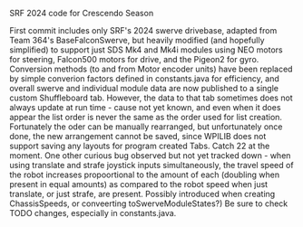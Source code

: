 SRF 2024 code for Crescendo Season

First commit includes only SRF's 2024 swerve drivebase, adapted from 
Team 364's BaseFalconSwerve, but heavily modified (and hopefully
simplified) to support just SDS Mk4 and Mk4i modules using NEO motors
for steering, Falcon500 motors for drive, and the Pigeon2 for gyro. 
Conversion methods (to and from Motor encoder units) have been replaced by simple converion factors defined in constants.java for efficiency, and overall swerve and individual module data are now published to a single custom Shuffleboard tab. However, the data to that tab sometimes does not always update at run time - cause not yet known, and even when it does appear the list order is never the same as the order used for list creation. Fortunately the oder can be manually rearranged, but unfortunately once done, the new arrangement cannot be saved, since WPILIB does not support saving any layouts for program created Tabs. Catch 22 at the moment.
One other curious bug observed but not yet tracked down - when using translate and strafe joystick inputs simultaneously, the travel speed of the robot increases propoortional to the amount of each (doubling when present in equal amounts) as compared to the robot speed when just translate, or just strafe, are present. Possibly introduced when creating ChassisSpeeds, or conveerting toSwerveModuleStates?)
Be sure to check TODO changes, especially in constants.java. 
